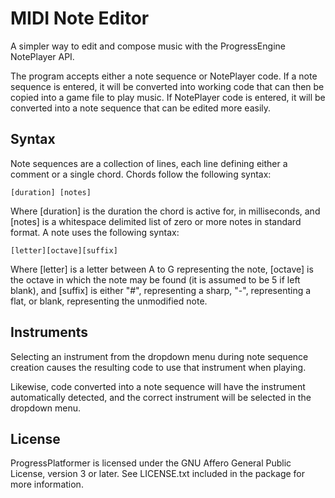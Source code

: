 MIDI Note Editor
================
A simpler way to edit and compose music with the ProgressEngine NotePlayer API.

The program accepts either a note sequence or NotePlayer code. If a note sequence is entered, it will be converted into working code that can then be copied into a game file to play music. If NotePlayer code is entered, it will be converted into a note sequence that can be edited more easily.

Syntax
------

Note sequences are a collection of lines, each line defining either a comment or a single chord. Chords follow the following syntax:

    [duration] [notes]

Where [duration] is the duration the chord is active for, in milliseconds, and [notes] is a whitespace delimited list of zero or more notes in standard format. A note uses the following syntax:

    [letter][octave][suffix]

Where [letter] is a letter between A to G representing the note, [octave] is the octave in which the note may be found (it is assumed to be 5 if left blank), and [suffix] is either "#", representing a sharp, "-", representing a flat, or blank, representing the unmodified note.

Instruments
-----------

Selecting an instrument from the dropdown menu during note sequence creation causes the resulting code to use that instrument when playing.

Likewise, code converted into a note sequence will have the instrument automatically detected, and the correct instrument will be selected in the dropdown menu.

License
-------

ProgressPlatformer is licensed under the GNU Affero General Public License, version 3 or later. See LICENSE.txt included in the package for more information.